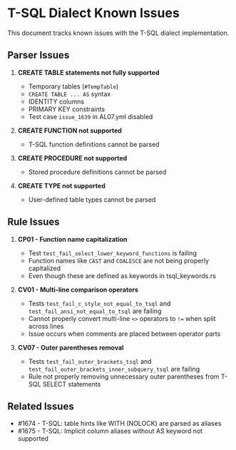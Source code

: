 # T-SQL Dialect Known Issues

This document tracks known issues with the T-SQL dialect implementation.

## Parser Issues

1. **CREATE TABLE statements not fully supported**
   - Temporary tables (`#TempTable`) 
   - `CREATE TABLE ... AS` syntax
   - IDENTITY columns
   - PRIMARY KEY constraints
   - Test case `issue_1639` in AL07.yml disabled

2. **CREATE FUNCTION not supported**
   - T-SQL function definitions cannot be parsed

3. **CREATE PROCEDURE not supported**
   - Stored procedure definitions cannot be parsed

4. **CREATE TYPE not supported**
   - User-defined table types cannot be parsed

## Rule Issues

1. **CP01 - Function name capitalization**
   - Test `test_fail_select_lower_keyword_functions` is failing
   - Function names like `CAST` and `COALESCE` are not being properly capitalized
   - Even though these are defined as keywords in tsql_keywords.rs

2. **CV01 - Multi-line comparison operators**
   - Tests `test_fail_c_style_not_equal_to_tsql` and `test_fail_ansi_not_equal_to_tsql` are failing
   - Cannot properly convert multi-line `<>` operators to `!=` when split across lines
   - Issue occurs when comments are placed between operator parts

3. **CV07 - Outer parentheses removal**
   - Tests `test_fail_outer_brackets_tsql` and `test_fail_outer_brackets_inner_subquery_tsql` are failing
   - Rule not properly removing unnecessary outer parentheses from T-SQL SELECT statements

## Related Issues
- #1674 - T-SQL: table hints like WITH (NOLOCK) are parsed as aliases
- #1675 - T-SQL: Implicit column aliases without AS keyword not supported
